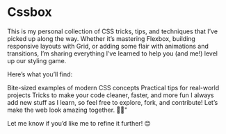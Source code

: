 # Cssbox
This is my personal collection of CSS tricks, tips, and techniques that I’ve picked up along the way. Whether it’s mastering Flexbox, building responsive layouts with Grid, or adding some flair with animations and transitions, I’m sharing everything I’ve learned to help you (and me!) level up our styling game.

Here’s what you’ll find:

Bite-sized examples of modern CSS concepts
Practical tips for real-world projects
Tricks to make your code cleaner, faster, and more fun
I always add new stuff as I learn, so feel free to explore, fork, and contribute! Let’s make the web look amazing together. 🎨✨"

Let me know if you’d like me to refine it further! 😊
